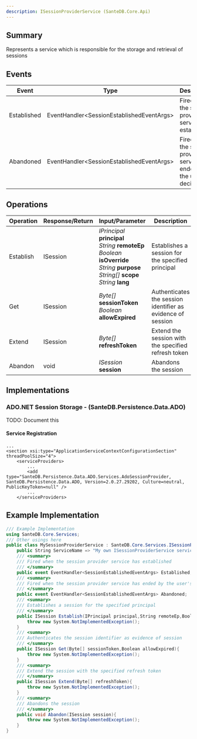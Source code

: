 ```yaml
---
description: ISessionProviderService (SanteDB.Core.Api)
---
```


## Summary
Represents a service which is responsible for the storage and retrieval of sessions

## Events

|Event|Type|Description|
|-|-|-|
|Established|EventHandler&lt;SessionEstablishedEventArgs>|Fired when the session provider service has established|
|Abandoned|EventHandler&lt;SessionEstablishedEventArgs>|Fired when the session provider service has ended by the user's decision|

## Operations

|Operation|Response/Return|Input/Parameter|Description|
|-|-|-|-|
|Establish|ISession|*IPrincipal* **principal**<br/>*String* **remoteEp**<br/>*Boolean* **isOverride**<br/>*String* **purpose**<br/>*String[]* **scope**<br/>*String* **lang**|Establishes a session for the specified principal|
|Get|ISession|*Byte[]* **sessionToken**<br/>*Boolean* **allowExpired**|Authenticates the session identifier as evidence of session|
|Extend|ISession|*Byte[]* **refreshToken**|Extend the session with the specified refresh token|
|Abandon|void|*ISession* **session**|Abandons the session|

## Implementations


### ADO.NET Session Storage - (SanteDB.Persistence.Data.ADO)
TODO: Document this

#### Service Registration
```markup
...
<section xsi:type="ApplicationServiceContextConfigurationSection" threadPoolSize="4">
	<serviceProviders>
		...
		<add type="SanteDB.Persistence.Data.ADO.Services.AdoSessionProvider, SanteDB.Persistence.Data.ADO, Version=2.0.27.29202, Culture=neutral, PublicKeyToken=null" />
		...
	</serviceProviders>
```
## Example Implementation
```csharp
/// Example Implementation
using SanteDB.Core.Services;
/// Other usings here
public class MySessionProviderService : SanteDB.Core.Services.ISessionProviderService { 
	public String ServiceName => "My own ISessionProviderService service";
	/// <summary>
	/// Fired when the session provider service has established
	/// </summary>
	public event EventHandler<SessionEstablishedEventArgs> Established;
	/// <summary>
	/// Fired when the session provider service has ended by the user's decision
	/// </summary>
	public event EventHandler<SessionEstablishedEventArgs> Abandoned;
	/// <summary>
	/// Establishes a session for the specified principal
	/// </summary>
	public ISession Establish(IPrincipal principal,String remoteEp,Boolean isOverride,String purpose,String[] scope,String lang){
		throw new System.NotImplementedException();
	}
	/// <summary>
	/// Authenticates the session identifier as evidence of session
	/// </summary>
	public ISession Get(Byte[] sessionToken,Boolean allowExpired){
		throw new System.NotImplementedException();
	}
	/// <summary>
	/// Extend the session with the specified refresh token
	/// </summary>
	public ISession Extend(Byte[] refreshToken){
		throw new System.NotImplementedException();
	}
	/// <summary>
	/// Abandons the session
	/// </summary>
	public void Abandon(ISession session){
		throw new System.NotImplementedException();
	}
}
```
